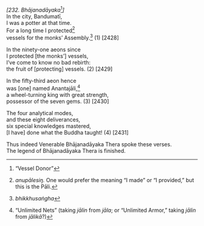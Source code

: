 *\[232. Bhājanadāyaka*[^1]*\]*  
In the city, Bandumatī,  
I was a potter at that time.  
For a long time I protected[^2]  
vessels for the monks’ Assembly.[^3] (1) \[2428\]

In the ninety-one aeons since  
I protected \[the monks’\] vessels,  
I’ve come to know no bad rebirth:  
the fruit of \[protecting\] vessels. (2) \[2429\]

In the fifty-third aeon hence  
was \[one\] named Anantajāli,[^4]  
a wheel-turning king with great strength,  
possessor of the seven gems. (3) \[2430\]

The four analytical modes,  
and these eight deliverances,  
six special knowledges mastered,  
\[I have\] done what the Buddha taught! (4) \[2431\]

Thus indeed Venerable Bhājanadāyaka Thera spoke these verses.  
The legend of Bhājanadāyaka Thera is finished.

[^1]: “Vessel Donor”

[^2]: *anupālesiŋ.* One would prefer the meaning “I made” or “I
    provided,” but this is the Pāli.

[^3]: *bhikkhusaṅgha*

[^4]: “Unlimited Nets” (taking *jālin* from *jāla*; or “Unlimited
    Armor,” taking *jālin* from *jālikā*?)
